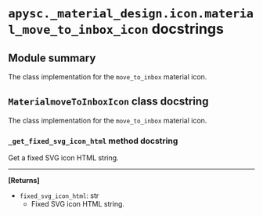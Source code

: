 # `apysc._material_design.icon.material_move_to_inbox_icon` docstrings

## Module summary

The class implementation for the `move_to_inbox` material icon.

## `MaterialmoveToInboxIcon` class docstring

The class implementation for the `move_to_inbox` material icon.

### `_get_fixed_svg_icon_html` method docstring

Get a fixed SVG icon HTML string.<hr>

**[Returns]**

- `fixed_svg_icon_html`: str
  - Fixed SVG icon HTML string.